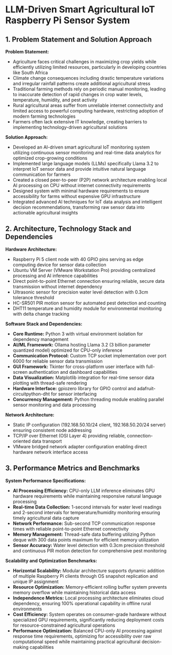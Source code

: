 # LLM-Driven Smart Agricultural IoT Raspberry Pi Sensor System

## 1. Problem Statement and Solution Approach
**Problem Statement:**
-  Agriculture faces critical challenges in maximizing crop yields while efficiently utilizing limited resources, particularly in developing countries like South Africa
-  Climate change consequences including drastic temperature variations and irregular rainfall patterns create additional agricultural stress
-  Traditional farming methods rely on periodic manual monitoring, leading to inaccurate detection of rapid changes in crop water levels, temperature, humidity, and pest activity  
-  Rural agricultural areas suffer from unreliable internet connectivity and limited access to powerful computing hardware, restricting adoption of modern farming technologies
-  Farmers often lack extensive IT knowledge, creating barriers to implementing technology-driven agricultural solutions

**Solution Approach:**
-  Developed an AI-driven smart agricultural IoT monitoring system utilizing continuous sensor monitoring and real-time data analytics for optimized crop-growing conditions
-  Implemented large language models (LLMs) specifically Llama 3.2 to interpret IoT sensor data and provide intuitive natural language communication for farmers
-  Created a closed peer-to-peer (P2P) network architecture enabling local AI processing on CPU without internet connectivity requirements
-  Designed system with minimal hardware requirements to ensure accessibility for farms without expensive GPU infrastructure
-  Integrated advanced AI techniques for IoT data analysis and intelligent decision recommendations, transforming raw sensor data into actionable agricultural insights

## 2. Architecture, Technology Stack and Dependencies
**Hardware Architecture:**
-  Raspberry Pi 5 client node with 40 GPIO pins serving as edge computing device for sensor data collection
-  Ubuntu VM Server (VMware Workstation Pro) providing centralized processing and AI inference capabilities
-  Direct point-to-point Ethernet connection ensuring reliable, secure data transmission without internet dependency
-  Ultrasonic sensor for precision water level detection with 0.3cm tolerance threshold
-  HC-SR501 PIR motion sensor for automated pest detection and counting
-  DHT11 temperature and humidity module for environmental monitoring with delta change tracking

**Software Stack and Dependencies:**
-  **Core Runtime:** Python 3 with virtual environment isolation for dependency management
-  **AI/ML Framework:** Ollama hosting Llama 3.2 (3 billion parameter quantized model) optimized for CPU-only inference
-  **Communication Protocol:** Custom TCP socket implementation over port 6000 for reliable sensor data transmission
-  **GUI Framework:** Tkinter for cross-platform user interface with full-screen authentication and dashboard capabilities
-  **Data Visualization:** Matplotlib integration for real-time sensor data plotting with thread-safe rendering
-  **Hardware Interface:** gpiozero library for GPIO control and adafruit-circuitpython-dht for sensor interfacing
-  **Concurrency Management:** Python threading module enabling parallel sensor monitoring and data processing

**Network Architecture:**
-  Static IP configuration (192.168.50.10/24 client, 192.168.50.20/24 server) ensuring consistent node addressing
-  TCP/IP over Ethernet (OSI Layer 4) providing reliable, connection-oriented data transport
-  VMware bridged network adapter configuration enabling direct hardware network interface access

## 3. Performance Metrics and Benchmarks
**System Performance Specifications:**
-  **AI Processing Efficiency:** CPU-only LLM inference eliminates GPU hardware requirements while maintaining responsive natural language processing
-  **Real-time Data Collection:** 1-second intervals for water level readings and 2-second intervals for temperature/humidity monitoring ensuring timely agricultural data capture
-  **Network Performance:** Sub-second TCP communication response times with reliable point-to-point Ethernet connectivity
-  **Memory Management:** Thread-safe data buffering utilizing Python deque with 300 data points maximum for efficient memory utilization
-  **Sensor Accuracy:** Water level detection with 0.3cm precision threshold and continuous PIR motion detection for comprehensive pest monitoring

**Scalability and Optimization Benchmarks:**
-  **Horizontal Scalability:** Modular architecture supports dynamic addition of multiple Raspberry Pi clients through OS snapshot replication and unique IP assignment
-  **Resource Optimization:** Memory-efficient rolling buffer system prevents memory overflow while maintaining historical data access
-  **Independence Metrics:** Local processing architecture eliminates cloud dependency, ensuring 100% operational capability in offline rural environments
-  **Cost Efficiency:** System operates on consumer-grade hardware without specialized GPU requirements, significantly reducing deployment costs for resource-constrained agricultural operations
-  **Performance Optimization:** Balanced CPU-only AI processing against response time requirements, optimizing for accessibility over raw computational speed while maintaining practical agricultural decision-making capabilities